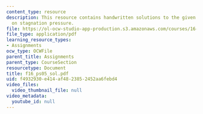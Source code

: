 ```yaml
---
content_type: resource
description: This resource contains handwritten solutions to the given problem set
  on stagnation pressure.
file: https://ol-ocw-studio-app-production.s3.amazonaws.com/courses/16-01-unified-engineering-i-ii-iii-iv-fall-2005-spring-2006/f4932930e414af4823852452aa6febd4_f16_ps05_sol.pdf
file_type: application/pdf
learning_resource_types:
- Assignments
ocw_type: OCWFile
parent_title: Assignments
parent_type: CourseSection
resourcetype: Document
title: f16_ps05_sol.pdf
uid: f4932930-e414-af48-2385-2452aa6febd4
video_files:
  video_thumbnail_file: null
video_metadata:
  youtube_id: null
---
```

